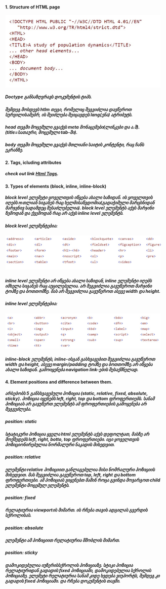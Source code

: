 #### 1. Structure of HTML page

 ![Html structure](./assets/html.jpg)

##### Doctype განსაზღვრავს დოკუმენტის ტიპს.
##### შემდეგ მოსდევს htlm თეგი, რომელიც შეგვიძლია დავწეროთ სურვილისამებრ, ის შეიძლება შეიცავდეს lang(ენა) ატრიბუტს.
##### head თეგში მოცემული გვაქვს meta მონაცემები(ლინკები და ა.შ).(title=სათაური, მოცემული tab-ში).
##### body თეგში მოცემული გვაქვს მთლიანი საიტის კონტენტი, რაც ჩანს ეკრანზე.


#### 2. Tags, icluding attributes
##### check out link [Html Tags](https://www.w3schools.com/tags/).

#### 3. Types of elements (block, inline, inline-block)

##### block level ელემეტი ყოველთვის იწყება ახალი ხაზიდან. ის ყოველთვის იღებს mთლიან სიგანეს რაც ხელმისაწვდომია(გადაჭიმული მარცხნიდან მარჯვნივ სადამდეც შესაძლებელია). block level ელემენტს აქვს მარჯინი ზემოდან და ქვემოდან რაც არ აქვს inline level ელემენტს.
##### block level ელემენტებია: 
##### ![Block level](./assets/block.jpg)

##### inline level ელემენტი არ იწყება ახალი ხაზიდან, inline ელემენტი იღებს იმხელა სიგანეს რაც აუცილებელია. არ შეგვიძლია გავუწეროთ მარჯინი ტოპზე და ბოთთომზე. მას არ შეგვიძლია გავუწეროთ ასევე width და height.
##### inline level ელემენტებია:
##### ![inline](./assets/inline.jpg)

##### inline-block  ელემენტს, inline-ისგან გასხვავებით შეგვიძლია გავუწეროთ width და height, ასევე margin/padding ტოპზე და ბოთთომზე.არ იწყება ახალი ხაზიდან. გამოიყენება navigation link-ების შესაქმნელად.

#### 4. Element positions and difference between them.

##### არსებობს 5 განსხვავებული პოზიცია (static, relative, fixed, absolute, sticky). პოზიცია იყენებს left, right, top და bottom ფროფერთიებს. სანამ პოზიციას არ გავუწერთ ელემენტს ამ ფროფერთიების გამოყენება არ შეგვეძლება.
##### position: static
##### სტატიკური პოზიცია ყველა html ელემენტს აქვს დეფოლტათ, მასზე არ მოქმედებს left, right, botto, top ფროფერთიები. იგი ყოველთვის პოზიციონირებულია ნორმალური ნაკადის მიხედვით.
##### position: relative
##### ელემენტი relative პოზიციით განლაგებულია მისი ნომრალური პოზიციის მიხედვით. მას შეგვიძლია გავუწეროთ top, left, right და bottom ფროფერთიები. ამ პოზიციას ვიყენებთ მაშინ როცა გვინდა მოვარგოთ child ელემენტი მოცემულ ელემენტს.
##### position: fixed
##### რელატიურია viewportის მიმართ. ის რჩება თავის ადგილას გვერდის სქროლისას.
##### position: absolute
##### ელემენტი ამ პოზიციით რელატიურია მშობლის მიმართ.
##### position: sticky
##### დამოკიდებულია იუზერისსქროლის პოზიციაზე. სტიკი პოზიცია რელატიურიდან გადადის fixed პოზიციაში, დამოკიდებულია სქროლის პოზიციაზე. ელემეტი რელატიურია სანამ კიდე ხვდება ვიუპორტს, შემდეგ კი გადადის fixed პოზიციაში. და რჩება დოკუმენტის თავში.
